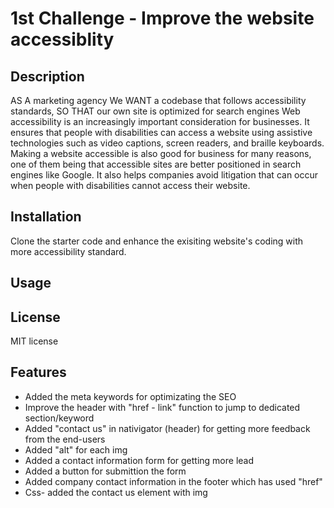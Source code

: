 # 1st Challenge - Improve the website accessiblity
## Description
AS A marketing agency
We WANT a codebase that follows accessibility standards, SO THAT our own site is optimized for search engines
Web accessibility is an increasingly important consideration for businesses. It ensures that people with disabilities can access a website using assistive technologies such as video captions, screen readers, and braille keyboards. Making a website accessible is also good for business for many reasons, one of them being that accessible sites are better positioned in search engines like Google. It also helps companies avoid litigation that can occur when people with disabilities cannot access their website.

## Installation
Clone the starter code and enhance the exisiting website's coding with more accessibility standard.

## Usage


## License
MIT license


## Features
- Added the meta keywords for optimizating the SEO
- Improve the header with "href - link" function to jump to dedicated section/keyword
- Added "contact us" in nativigator (header) for getting more feedback from the end-users
- Added "alt" for each img
- Added a contact information form for getting more lead 
- Added a button for submittion the form
- Added company contact information in the footer which has used "href"
- Css- added the contact us element with img


